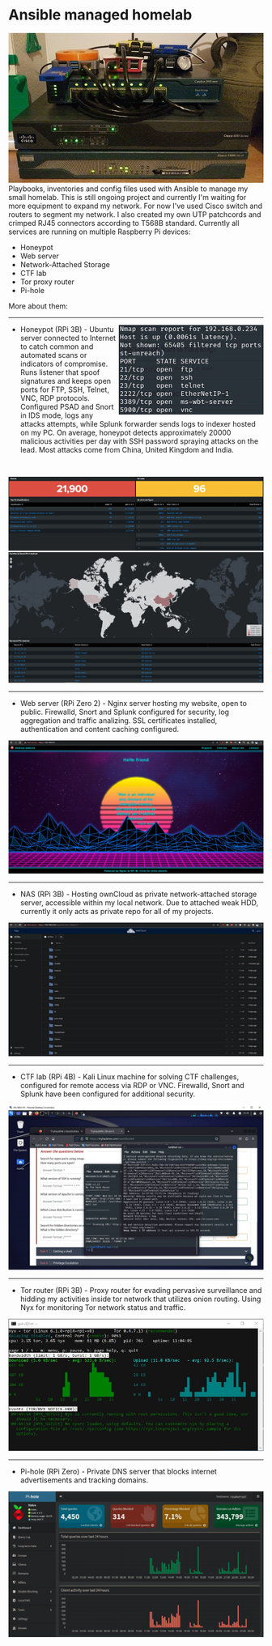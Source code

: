 Ansible managed homelab
==================
![homelab](img/homelab2.jpg?raw=true "homelab")  
Playbooks, inventories and config files used with Ansible to manage my small homelab.
This is still ongoing project and currently I'm waiting for more equipment to expand my network.
For now I've used Cisco switch and routers to segment my network. I also created my own UTP patchcords and crimped RJ45 connectors according to T568B standard.
Currently all services are running on multiple Raspberry Pi devices:
  - Honeypot
  - Web server
  - Network-Attached Storage
  - CTF lab
  - Tor proxy router
  - Pi-hole
    
More about them:
<br clear="right"/>

------------

<img align="right" src="img/honey3.jpg">

- Honeypot (RPi 3B)		- Ubuntu server connected to Internet to catch common and automated scans or indicators of compromise. Runs listener that spoof signatures and keeps open ports for FTP, SSH, Telnet, VNC, RDP protocols. Configured PSAD and Snort in IDS mode, logs any attacks attempts, while Splunk forwarder sends logs to indexer hosted on my PC. On average, honeypot detects approximately 20000 malicious activities per day with SSH password spraying attacks on the lead. Most attacks come from China, United Kingdom and India.

<br clear="right"/>

![events1](img/honey1.jpg?raw=true "events1")
![events2](img/honey2.jpg?raw=true "events2")


------------

- Web server (RPi Zero 2) 		- Nginx server hosting my website, open to public. Firewalld, Snort and Splunk configured for security, log aggregation and traffic analizing. SSL certificates installed, authentication and content caching configured.

![web](img/web.jpg?raw=true "web")



------------

- NAS (RPi 3B) 		- Hosting ownCloud as private network-attached storage server, accessible within my local network. Due to attached weak HDD, currently it only acts as private repo for all of my projects. 

![nas](img/nas.jpg?raw=true "nas")



------------

- CTF lab (RPi 4B)    - Kali Linux machine for solving CTF challenges, configured for remote access via RDP or VNC. Firewalld, Snort and Splunk have been configured for additional security.

![ctf](img/ctf.jpg?raw=true "ctf")



------------

- Tor router (RPi 3B)    - Proxy router for evading pervasive surveillance and hidding my activities inside tor network that utilizes onion routing. Using Nyx for monitoring Tor network status and traffic.

![tor](img/tor.jpg?raw=true "tor")



------------

- Pi-hole (RPi Zero)    - Private DNS server that blocks internet advertisements and tracking domains.

![pihole](img/pihole.jpg?raw=true "pihole")

